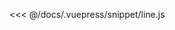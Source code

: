 <ClientOnly>
  <common-code-view name="line" :is-code-view="false"/>
</ClientOnly>

<<< @/docs/.vuepress/snippet/line.js
